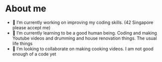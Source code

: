 # About me

- 🔭 I’m currently working on improving my coding skills. (42 Singapore please accept me)
- 🌱 I’m currently learning to be a good human being. Coding and making Youtube videos and drumming and house renovation things. The usual life things
- 👯 I’m looking to collaborate on making cooking videos. I am not good enough of a code yet
<!---
- 📫 How to reach me: TBC
- ⚡ Fun fact: ...
-->
